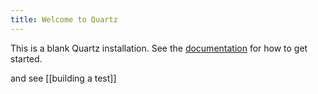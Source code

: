```yaml
---
title: Welcome to Quartz
---
```


This is a blank Quartz installation.
See the [documentation](https://quartz.jzhao.xyz) for how to get started.

and see [[building a test]]
